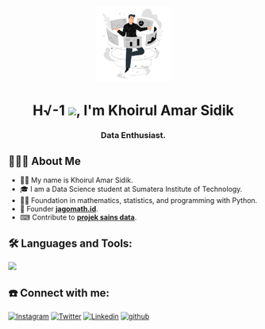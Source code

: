 <p align="center">
  <a href="#">
    <img width="30%" height="auto" src="character.png" height="175px"/>
  </a>
</p>

<h1 align="center">H√-1 <img src="https://raw.githubusercontent.com/MartinHeinz/MartinHeinz/master/wave.gif" width="30px">, I'm Khoirul Amar Sidik</h1>
<h3 align="center">Data Enthusiast.</h3>

## 👨🏻‍💻 **About Me**

- 🧑‍🚀 My name is Khoirul Amar Sidik.
- 🎓 I am a Data Science student at Sumatera Institute of Technology.
- 👨‍💻 Foundation in mathematics, statistics, and programming with Python.
- 🔢 Founder **[jagomath.id](https://www.instagram.com/jagomath.id/)**.
- ⌨ Contribute to **[projek sains data](https://projeksainsdata.com/)**.

## 🛠️ **Languages and Tools:**

<img src="https://skillicons.dev/icons?i=py,r,latex,blender,vscode,github" />

## ☎️ **Connect with me:**
[![Instagram](https://img.shields.io/badge/khoirulamarr-%23E4405F.svg?style=for-the-badge&logo=Instagram&logoColor=white)](https://www.instagram.com/khoirulamarr/)
[![Twitter](https://img.shields.io/badge/khoirulamars-%231DA1F2.svg?style=for-the-badge&logo=Twitter&logoColor=white)](https://twitter.com/khoirulamars)
[![Linkedin](https://img.shields.io/badge/amar-%231DA1F2.svg?style=for-the-badge&logo=Linkedin&logoColor=white)](https://www.linkedin.com/in/khoirul-amar-sidik-66ba8b20a/)
[![github](https://img.shields.io/badge/khoirulamars-12100E.svg?style=for-the-badge&logo=github&logoColor=white)](https://github.com/khoirulamars)
